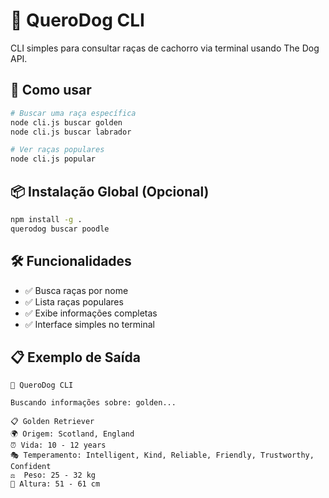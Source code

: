# 🐾 QueroDog CLI

CLI simples para consultar raças de cachorro via terminal usando The Dog API.

## 🚀 Como usar

```bash
# Buscar uma raça específica
node cli.js buscar golden
node cli.js buscar labrador

# Ver raças populares
node cli.js popular
```

## 📦 Instalação Global (Opcional)

```bash
npm install -g .
querodog buscar poodle
```

## 🛠️ Funcionalidades

- ✅ Busca raças por nome
- ✅ Lista raças populares
- ✅ Exibe informações completas
- ✅ Interface simples no terminal

## 📋 Exemplo de Saída

```
🐾 QueroDog CLI

Buscando informações sobre: golden...

📋 Golden Retriever
🌍 Origem: Scotland, England
⏰ Vida: 10 - 12 years
🎭 Temperamento: Intelligent, Kind, Reliable, Friendly, Trustworthy, Confident
⚖️  Peso: 25 - 32 kg
📏 Altura: 51 - 61 cm
```